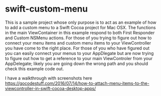 # swift-custom-menu

This is a sample project whose only purpose is to act as an example of how to add a custom menu to a Swift Cocoa project for Mac OSX. The functions in the main ViewContainer in this example respond to both First Responder and Custom NSMenu actions. For those of you trying to figure out how to connect your menu items and custom menu items to your ViewController you have come to the right place. For those of you who have figured out you can easily connect your menus to your AppDlegate but are now trying to figure out how to get a reference to your main ViewControler from your AppDelegate; likely you are going down the wrong path and you should check this example code out.

I have a walkthrough with screenshots here https://gocodestuff.com/2016/07/14/how-to-attach-menu-items-to-the-viewcontroller-in-swift-cocoa-desktop-apps/
